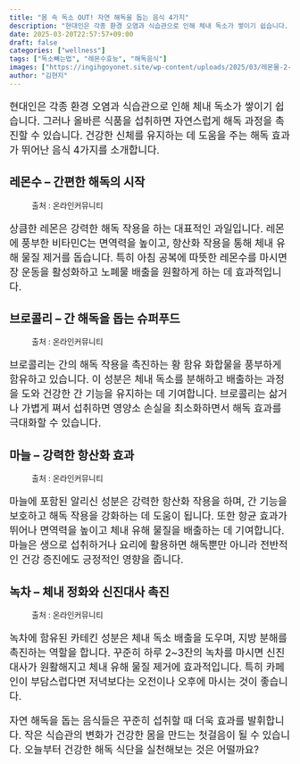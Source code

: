 ```yaml
---
title: "몸 속 독소 OUT! 자연 해독을 돕는 음식 4가지"
description: "현대인은 각종 환경 오염과 식습관으로 인해 체내 독소가 쌓이기 쉽습니다. 그러나 올바른 식품을 섭취하면 자연스럽게 해독 과정을 촉진할 수 있습니다. 건강한 신체를 유지하는 데 도움을 주는 해독 효과가 뛰어난 음식 4가지를 소개합니다."
date: 2025-03-20T22:57:57+09:00
draft: false
categories: ["wellness"]
tags: ["독소빼는법", "레몬수효능", "해독음식"]
images: ["https://ingihgoyonet.site/wp-content/uploads/2025/03/레몬물-2-683x1024.jpg", "https://ingihgoyonet.site/wp-content/uploads/2025/03/브로콜리건강-1024x683.jpg", "https://ingihgoyonet.site/wp-content/uploads/2025/03/마늘의효능-1-1024x683.jpg", "https://ingihgoyonet.site/wp-content/uploads/2025/03/녹차효능-1024x683.jpg"]
author: "김현지"
---
```


<p style="font-size:18px">현대인은 각종 환경 오염과 식습관으로 인해 체내 독소가 쌓이기 쉽습니다. 그러나 올바른 식품을 섭취하면 자연스럽게 해독 과정을 촉진할 수 있습니다. 건강한 신체를 유지하는 데 도움을 주는 해독 효과가 뛰어난 음식 4가지를 소개합니다.</p> <h2 ><strong>레몬수 – 간편한 해독의 시작</strong></h2> <figure ><img src="https://ingihgoyonet.site/wp-content/uploads/2025/03/레몬물-2-683x1024.jpg" alt="" style="aspect-ratio:16/9;object-fit:cover"/><figcaption >출처 : 온라인커뮤니티</figcaption></figure> <p style="font-size:18px">상큼한 레몬은 강력한 해독 작용을 하는 대표적인 과일입니다. 레몬에 풍부한 비타민C는 면역력을 높이고, 항산화 작용을 통해 체내 유해 물질 제거를 돕습니다. 특히 아침 공복에 따뜻한 레몬수를 마시면 장 운동을 활성화하고 노폐물 배출을 원활하게 하는 데 효과적입니다.</p> <h2 ><strong>브로콜리 – 간 해독을 돕는 슈퍼푸드</strong></h2> <figure ><img src="https://ingihgoyonet.site/wp-content/uploads/2025/03/브로콜리건강-1024x683.jpg" alt="" style="aspect-ratio:16/9;object-fit:cover"/><figcaption >출처 : 온라인커뮤니티</figcaption></figure> <p style="font-size:18px">브로콜리는 간의 해독 작용을 촉진하는 황 함유 화합물을 풍부하게 함유하고 있습니다. 이 성분은 체내 독소를 분해하고 배출하는 과정을 도와 건강한 간 기능을 유지하는 데 기여합니다. 브로콜리는 삶거나 가볍게 쪄서 섭취하면 영양소 손실을 최소화하면서 해독 효과를 극대화할 수 있습니다.</p> <h2 ><strong>마늘 – 강력한 항산화 효과</strong></h2> <figure ><img src="https://ingihgoyonet.site/wp-content/uploads/2025/03/마늘의효능-1-1024x683.jpg" alt="" style="aspect-ratio:16/9;object-fit:cover"/><figcaption >출처 : 온라인커뮤니티</figcaption></figure> <p style="font-size:18px">마늘에 포함된 알리신 성분은 강력한 항산화 작용을 하며, 간 기능을 보호하고 해독 작용을 강화하는 데 도움이 됩니다. 또한 항균 효과가 뛰어나 면역력을 높이고 체내 유해 물질을 배출하는 데 기여합니다. 마늘은 생으로 섭취하거나 요리에 활용하면 해독뿐만 아니라 전반적인 건강 증진에도 긍정적인 영향을 줍니다.</p> <h2 ><strong>녹차 – 체내 정화와 신진대사 촉진</strong></h2> <figure ><img src="https://ingihgoyonet.site/wp-content/uploads/2025/03/녹차효능-1024x683.jpg" alt="" style="aspect-ratio:16/9;object-fit:cover"/><figcaption >출처 : 온라인커뮤니티</figcaption></figure> <p style="font-size:18px">녹차에 함유된 카테킨 성분은 체내 독소 배출을 도우며, 지방 분해를 촉진하는 역할을 합니다. 꾸준히 하루 2~3잔의 녹차를 마시면 신진대사가 원활해지고 체내 유해 물질 제거에 효과적입니다. 특히 카페인이 부담스럽다면 저녁보다는 오전이나 오후에 마시는 것이 좋습니다.</p> <p style="font-size:18px">자연 해독을 돕는 음식들은 꾸준히 섭취할 때 더욱 효과를 발휘합니다. 작은 식습관의 변화가 건강한 몸을 만드는 첫걸음이 될 수 있습니다. 오늘부터 건강한 해독 식단을 실천해보는 것은 어떨까요?</p>
